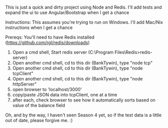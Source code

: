 This is just a quick and dirty project using Node and Redis.  I'll add tests and expand the ui to use Angular/Bootstrap when I get a chance


Instructions:
This assumes you're trying to run on Windows.  I'll add Mac/Nix instructions when I get a chance

Prereqs: You'll need to have Redis installed (https://github.com/rgl/redis/downloads)

1. Open a cmd shell, Start redis server (C:\Program Files\Redis>redis-server)
2. Open another cmd shell, cd to this dir (BankTywin), type "node tcp"
3. Open another cmd shell, cd to this dir (BankTywin), type "node tcpClient"
4. Open another cmd shell, cd to this dir (BankTywin), type "node httpServer"
5. open browser to 'localhost/3000'
6. copy/paste JSON data into tcpClient, one at a time
7. after each, check browser to see how it automatically sorts based on value of the balance field 


Oh, and by the way, I haven't seen Season 4 yet, so if the test data is a little out of date, please forgive me. :)